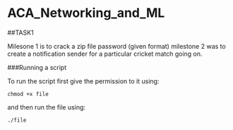 # ACA_Networking_and_ML

##TASK1

Milesone 1 is to crack a zip file password (given format)
milestone 2 was to create a notification sender for a particular cricket match going on.

###Running a script

To run the script first give the permission to it using:

```
chmod +x file
```
and then run the file using: 

```
./file
```
